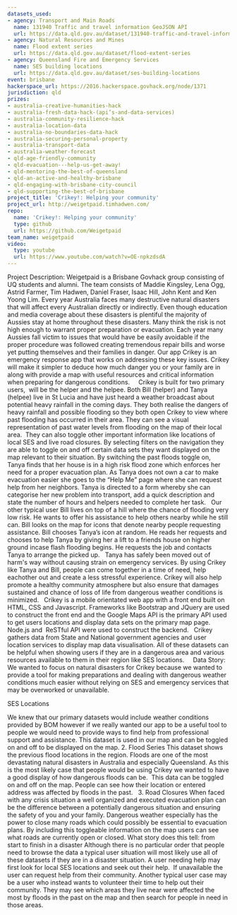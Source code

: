 ```yaml
---
datasets_used:
- agency: Transport and Main Roads
  name: 131940 Traffic and travel information GeoJSON API
  url: https://data.qld.gov.au/dataset/131940-traffic-and-travel-information-geojson-api
- agency: Natural Resources and Mines
  name: Flood extent series
  url: https://data.qld.gov.au/dataset/flood-extent-series
- agency: Queensland Fire and Emergency Services
  name: SES building locations
  url: https://data.qld.gov.au/dataset/ses-building-locations
event: brisbane
hackerspace_url: https://2016.hackerspace.govhack.org/node/1371
jurisdiction: qld
prizes:
- australia-creative-humanities-hack
- australia-fresh-data-hack-(api’s-and-data-services)
- australia-community-resilience-hack
- australia-location-data
- australia-no-boundaries-data-hack
- australia-securing-personal-property
- australia-transport-data
- australia-weather-forecast
- qld-age-friendly-community
- qld-evacuation---help-us-get-away!
- qld-mentoring-the-best-of-queensland
- qld-an-active-and-healthy-brisbane
- qld-engaging-with-brisbane-city-council
- qld-supporting-the-best-of-brisbane
project_title: 'Crikey!: Helping your community'
project_url: http://weigetpaid.timhadwen.com/
repo:
  name: 'Crikey!: Helping your community'
  type: github
  url: https://github.com/Weigetpaid
team_name: weigetpaid
video:
  type: youtube
  url: https://www.youtube.com/watch?v=OE-npkzdsdA
---
```


Project Description:
Weigetpaid is a Brisbane Govhack group consisting of UQ students and alumni. The team consists of Maddie Kingsley, Lena Ogg, Astrid Farmer, Tim Hadwen, Daniel Fraser, Isaac Hill, John Kent and Ken Yoong Lim. Every year Australia faces many destructive natural disasters that will affect every Australian directly or indirectly. Even though education and media coverage about these disasters is plentiful the majority of Aussies stay at home throughout these disasters. Many think the risk is not high enough to warrant proper preparation or evacuation. Each year many Aussies fall victim to issues that would have be easily avoidable if the proper procedure was followed creating tremendous repair bills and worse yet putting themselves and their families in danger. Our app Crikey is an emergency response app that works on addressing these key issues. Crikey will make it simpler to deduce how much danger you or your family are in along with provide a map with useful resources and critical information when preparing for dangerous conditions.  ​​​​​​​
 
Crikey is built for two primary users,  will be the helper and the helpee. Both Bill (helper) and Tanya (helpee) live in St Lucia and have just heard a weather broadcast about potential heavy rainfall in the coming days. They both realise the dangers of heavy rainfall and possible flooding so they both open Crikey to view where past flooding has occurred in their area. They can see a visual representation of past water levels from flooding on the map of their local area.  They can also toggle other important information like locations of local SES and live road closures. By selecting filters on the navigation they are able to toggle on and off certain data sets they want displayed on the map relevant to their situation. By switching the past floods toggle on, Tanya finds that her house is in a high risk flood zone which enforces her need for a proper evacuation plan. As Tanya does not own a car to make evacuation easier she goes to the “Help Me” page where she can request help from her neighbors. Tanya is directed to a form whereby she can categorise her new problem into transport, add a quick description and state the number of hours and helpers needed to complete her task.
 
Our other typical user Bill lives on top of a hill where the chance of flooding very low risk. He wants to offer his assistance to help others nearby while he still can. Bill looks on the map for icons that denote nearby people requesting assistance. Bill chooses Tanya’s icon at random. He reads her requests and chooses to help Tanya by giving her a lift to a friends house on higher ground incase flash flooding begins. He requests the job and contacts Tanya to arrange the picked up. 
 
Tanya has safely been moved out of harm's way without causing strain on emergency services. By using Crikey like Tanya and Bill, people can come together in a time of need, help eachother out and create a less stressful experience. Crikey will also help promote a healthy community atmosphere but also ensure that damages sustained and chance of loss of life from dangerous weather conditions is minimized. 
 
Crikey is a mobile orientated web app with a front end built on HTML, CSS and Javascript. Frameworks like Bootstrap and JQuery are used to construct the front end and the Google Maps API is the primary API used to get users locations and display data sets on the primary map page. Node.js and  ReSTful API were used to construct the backend.
 
Crikey gathers data from State and National government agencies and user location services to display map data visualisation. All of these datasets can be helpful when showing users if they are in a dangerous area and various resources available to them in their region like SES locations.  
 
Data Story:
 
We wanted to focus on natural disasters for Crikey because we wanted to provide a tool for making preparations and dealing with dangerous weather conditions much easier without relying on SES and emergency services that may be overworked or unavailable. 
 

SES Locations

We knew that our primary datasets would include weather conditions provided by BOM however if we really wanted our app to be a useful tool to people we would need to provide ways to find help from professional support and assistance. This dataset is used in our map and can be toggled on and off to be displayed on the map. 
2. Flood Series
This dataset shows the previous flood locations in the region. Floods are one of the most devastating natural disasters in Australia and especially Queensland. As this is the most likely case that people would be using Crikey we wanted to have a good display of how dangerous floods can be.  This data can be toggled on and off on the map. People can see how their location or entered address was affected by floods in the past.
 
3. Road Closures
When faced with any crisis situation a well organized and executed evacuation plan can be the difference between a potentially dangerous situation and ensuring the safety of you and your family. Dangerous weather especially has the power to close many roads which could possibly be essential to evacuation plans. By including this toggleable information on the map users can see what roads are currently open or closed.
What story does this tell: from start to finish in a disaster
Although there is no particular order that people need to browse the data a typical user situation will most likely use all of these datasets if they are in a disaster situation. A user needing help may first look for local SES locations and seek out their help.  If unavailable the user can request help from their community.
Another typical user case may be a user who instead wants to volunteer their time to help out their community. They may see which areas they live near were affected the most by floods in the past on the map and then search for people in need in those areas.